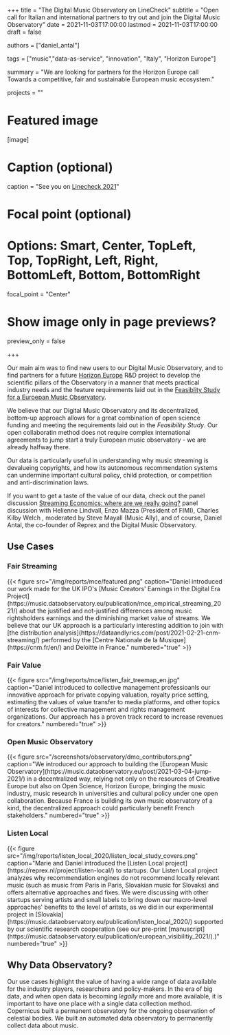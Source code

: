 +++
title = "The Digital Music Observatory on LineCheck"
subtitle = "Open call for Italian and international partners to try out and join the Digital Music Observatory"
date = 2021-11-03T17:00:00
lastmod = 2021-11-03T17:00:00
draft = false

authors = ["daniel_antal"]

tags = ["music","data-as-service", "innovation", "Italy", "Horizon Europe"]

summary = "We are looking for partners for the Horizon Europe call Towards a competitive, fair and sustainable European music ecosystem."

projects = ""

# Featured image
[image]
  # Caption (optional)
  caption = "See you on [Linecheck 2021](https://www.linecheck.it/)"

  # Focal point (optional)
  # Options: Smart, Center, TopLeft, Top, TopRight, Left, Right, BottomLeft, Bottom, BottomRight
  focal_point = "Center"

  # Show image only in page previews?
  preview_only = false

+++

Our main aim was to find new users to our Digital Music Observatory, and to find partners for a future [Horizon Europe](https://reprex.nl/project/horizon/) R&D project to develop the scientific pillars of the Observatory in a manner that meets practical industry needs and the feature requirements laid out in the [Feasiblity Study for a Euroepan Music Observatory](https://reprex.nl/post/2020-11-16-european-music-observatory-feasibility/). 

We believe that our Digital Music Observatory and its decentralized, bottom-up approach allows for a great combination of open science funding and meeting the requirements laid out in the _Feasibility Study_. Our open collaboratin method does not require complex international agreements to jump start a truly European music observatory - we are already halfway there.

Our data is particularly useful in understanding why music streaming is devalueing copyrights, and how its autonomous recommendation systems can undermine important cultural policy, child protection, or competition and anti-discrimination laws.

If you want to get a taste of the value of our data, check out the panel discussion [Streaming Economics: where are we really going?](https://reprex.nl/talk/streaming-economics-where-are-we-really-going/) panel discussion with Helienne Lindvall, Enzo Mazza (President of FIMI), Charles Kilby Welch , moderated by Steve Mayall (Music Ally), and of course, Daniel Antal, the co-founder of Reprex and the Digital Music Observatory.

## Use Cases

### Fair Streaming 

<td style="text-align: center;">{{< figure src="/img/reports/mce/featured.png" caption="Daniel introduced our work made for the UK IPO's [Music Creators' Earnings in the Digital Era Project](https://music.dataobservatory.eu/publication/mce_empirical_streaming_2021/) about the justified and not-justified differences among music rightsholders earnings and the diminishing market value of streams. We believe that our UK approach is a particularly interesting addition to join with [the distribution analysis](https://dataandlyrics.com/post/2021-02-21-cnm-streaming/) performed by the [Centre Nationale de la Musique](https://cnm.fr/en/) and Deloitte in France." numbered="true" >}}</td>

### Fair Value 

<td style="text-align: center;">{{< figure src="/img/reports/mce/listen_fair_treemap_en.jpg" caption="Daniel introduced to collective management professioanls our innovative approach for private copying valuation, royalty price setting, estimating the values of value transfer to media platforms, and other topics of interests for collective management and rights management organizations. Our approach has a proven track record to increase revenues for creators." numbered="true" >}}</td>

### Open Music Observatory

<td style="text-align: center;">{{< figure src="/screenshots/observatory/dmo_contributors.png" caption="We introduced our approach to building the [European Music Observatory](https://music.dataobservatory.eu/post/2021-03-04-jump-2021/) in a decentralized way, relying not only on the resources of Creative Europe but also on Open Science, Horizon Europe, bringing the music industry, music research in universities and cultural policy under one open collaboration. Because France is building its own music observatory of a kind, the decentralized approach could particularly benefit French stakeholders." numbered="true" >}}</td>

### Listen Local

<td style="text-align: center;">{{< figure src="/img/reports/listen_local_2020/listen_local_study_covers.png" caption="Marie and Daniel introduced the [Listen Local project](https://reprex.nl/project/listen-local/) to startups. Our Listen Local project analyzes why recommendation engines do not recommend locally relevant music (such as music from Paris in Paris, Slovakian music for Slovaks) and offers alternative approaches and fixes.  We were discussing with other startups serving artists and small labels to bring down our macro-level approaches' benefits to the level of aritsts, as we did in our experimental project in [Slovakia](https://music.dataobservatory.eu/publication/listen_local_2020/) supported by our scientific research cooperation (see our pre-print [manuscript](https://music.dataobservatory.eu/publication/european_visibilitiy_2021/).)" numbered="true" >}}</td>


## Why Data Observatory?

Our use cases highlight the value of having a wide range of data available for the industry players, researchers and policy-makers. In the era of big data, and when open data is becoming *legally* more and more available, it is important to have one place with a single data collection method. Copernicus built a permanent observatory for the ongoing observation of celestial bodies. We built an automated data observatory to permanently collect data about music.
